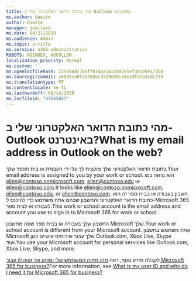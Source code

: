```yaml
---
title: מהי כתובת הדואר האלקטרוני שלי ב-Outlook באינטרנט
ms.author: daeite
author: daeite
manager: joallard
ms.date: 04/21/2020
ms.audience: Admin
ms.topic: article
ms.service: o365-administration
ROBOTS: NOINDEX, NOFOLLOW
localization_priority: Normal
ms.custom: ''
ms.openlocfilehash: 235e84dc70aff078aa5413dd3e1ef38c86e17d60
ms.sourcegitcommit: c6692ce0fa1358ec3529e59ca0ecdfdea4cdc759
ms.translationtype: MT
ms.contentlocale: he-IL
ms.lasthandoff: 09/14/2020
ms.locfileid: "47665827"
---
```

# <a name="what-is-my-email-address-in-outlook-on-the-web"></a><span data-ttu-id="20164-102">מהי כתובת הדואר האלקטרוני שלי ב-Outlook באינטרנט?</span><span class="sxs-lookup"><span data-stu-id="20164-102">What is my email address in Outlook on the web?</span></span>

<span data-ttu-id="20164-103">כתובת הדואר האלקטרוני שלך מוקצית לך על-ידי העבודה או בית הספר שלך.</span><span class="sxs-lookup"><span data-stu-id="20164-103">Your email address is assigned to you by your work or school.</span></span> <span data-ttu-id="20164-104">הוא נראה כמו ellen@contoso.onmicrosoft.com, ellen@contoso.edu או ellen@contoso.com.</span><span class="sxs-lookup"><span data-stu-id="20164-104">It looks like ellen@contoso.onmicrosoft.com, ellen@contoso.edu, or ellen@contoso.com.</span></span> <span data-ttu-id="20164-105">חשבון בעבודה או בבית ספר זה הוא כתובת הדואר האלקטרוני והחשבון שבהם אתה משתמש כדי להיכנס ל-Microsoft 365 לעבודה או לבית ספר.</span><span class="sxs-lookup"><span data-stu-id="20164-105">This work or school account is the email address and account you use to sign in to Microsoft 365 for work or school.</span></span>

<span data-ttu-id="20164-106">החשבון שלך בעבודה או בבית ספר שונה מחשבון Microsoft שלך.</span><span class="sxs-lookup"><span data-stu-id="20164-106">Your work or school account is different from your Microsoft account.</span></span> <span data-ttu-id="20164-107">אתה משתמש בחשבון Microsoft שלך עבור שירותים אישיים כגון Outlook.com, Xbox Live, Skype ועוד.</span><span class="sxs-lookup"><span data-stu-id="20164-107">You use your Microsoft account for personal services like Outlook.com, Xbox Live, Skype, and more.</span></span>

<span data-ttu-id="20164-108">לקבלת מידע נוסף, ראה [מהו מזהה המשתמש שלי ומדוע אני זקוק לו עבור Microsoft 365 for business?](https://support.office.com/article/37da662b-5da6-4b56-a091-2731b2ecc8b4)</span><span class="sxs-lookup"><span data-stu-id="20164-108">For more information, see [What is my user ID and why do I need it for Microsoft 365 for business?](https://support.office.com/article/37da662b-5da6-4b56-a091-2731b2ecc8b4)</span></span>
